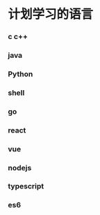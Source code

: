 # 计划学习的语言
### c c++
### java
### Python
### shell
### go
### react
### vue
### nodejs
### typescript
### es6